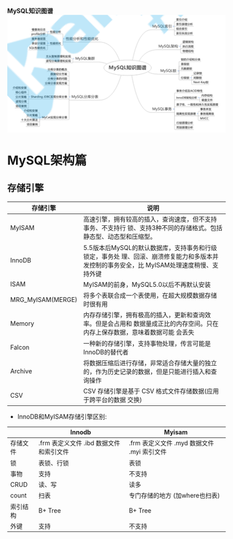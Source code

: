 **MySQL知识图谱**
![MySQL知识图谱](assets/markdown-img-paste-20200207135127490.png)

# MySQL架构篇

## 存储引擎
| 存储引擎          | 说明                                                                                                                                     |
| ----------------- | ---------------------------------------------------------------------------------------------------------------------------------------- |
| MyISAM            | 高速引擎，拥有较高的插入，查询速度，但不支持事务、不支持行 锁、支持3种不同的存储格式。包括静态型、动态型和压缩型。                       |
| InnoDB            | 5.5版本后MySQL的默认数据库，支持事务和行级锁定，事务处 理、回滚、崩溃修复能力和多版本并发控制的事务安全，比 MyISAM处理速度稍慢、支持外键 |
| ISAM              | MyISAM的前身，MySQL5.0以后不再默认安装                                                                                                   |
| MRG_MyISAM(MERGE) | 将多个表联合成一个表使用，在超大规模数据存储时很有用                                                                                     |
| Memory            | 内存存储引擎，拥有极高的插入，更新和查询效率。但是会占用和 数据量成正比的内存空间。只在内存上保存数据，意味着数据可能 会丢失             |
| Falcon            | 一种新的存储引擎，支持事物处理，传言可能是InnoDB的替代者                                                                                 |
| Archive           | 将数据压缩后进行存储，非常适合存储大量的独立的，作为历史记录的数据，但是只能进行插入和查询操作                                           |
| CSV               | CSV 存储引擎是基于 CSV 格式文件存储数据(应用于跨平台的数据 交换)                                                                         |

- InnoDB和MyISAM存储引擎区别:

|          | Innodb                                  | Myisam                                      |
| -------- | --------------------------------------- | ------------------------------------------- |
| 存储文件 | .frm 表定义文件 .ibd 数据文件和索引文件 | .frm 表定义文件 .myd 数据文件 .myi 索引文件 |
| 锁       | 表锁、行锁                              | 表锁                                        |
| 事物     | 支持                                    | 不支持                                      |
| CRUD     | 读、写                                  | 读多                                        |
| count    | 扫表                                    | 专门存储的地方 (加where也扫表)              |
| 索引结构 | B+ Tree                                 | B+ Tree                                     |
| 外键     | 支持                                    | 不支持                                            |
